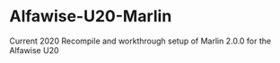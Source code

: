 # Alfawise-U20-Marlin
Current 2020 Recompile and workthrough setup of Marlin 2.0.0 for the Alfawise U20

